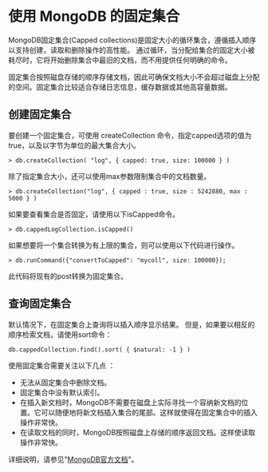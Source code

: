 # 使用 MongoDB 的固定集合

MongoDB固定集合(Capped collections)是固定大小的循环集合，遵循插入顺序以支持创建，读取和删除操作的高性能。 通过循环，当分配给集合的固定大小被耗尽时，它将开始删除集合中最旧的文档，而不用提供任何明确的命令。

固定集合按照磁盘存储的顺序存储文档，因此可确保文档大小不会超过磁盘上分配的空间。固定集合比较适合存储日志信息，缓存数据或其他高容量数据。

## 创建固定集合

要创建一个固定集合，可使用 createCollection 命令，指定capped选项的值为true，以及以字节为单位的最大集合大小。

    > db.createCollection( "log", { capped: true, size: 100000 } )

除了指定集合大小，还可以使用max参数限制集合中的文档数量。

    > db.createCollection("log", { capped : true, size : 5242880, max : 5000 } )

如果要查看集合是否固定，请使用以下isCapped命令。

    > db.cappedLogCollection.isCapped()

如果想要将一个集合转换为有上限的集合，则可以使用以下代码进行操作。

    > db.runCommand({"convertToCapped": "mycoll", size: 100000});

此代码将现有的post转换为固定集合。

## 查询固定集合
默认情况下，在固定集合上查询将以插入顺序显示结果。 但是，如果要以相反的顺序检索文档，请使用sort命令：
 
    db.cappedCollection.find().sort( { $natural: -1 } )

使用固定集合需要关注以下几点 ：

- 无法从固定集合中删除文档。
- 固定集合中没有默认索引。
- 在插入新文档时，MongoDB不需要在磁盘上实际寻找一个容纳新文档的位置。它可以随便地将新文档插入集合的尾部。这样就使得在固定集合中的插入操作非常快。
- 在读取文档的同时，MongoDB按照磁盘上存储的顺序返回文档。这样使读取操作非常快。



详细说明，请参见"[MongoDB官方文档](https://docs.mongodb.com/v3.2/core/capped-collections/)"。
